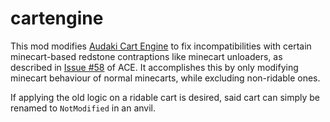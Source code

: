 # cartengine

This mod modifies [Audaki Cart Engine](https://github.com/audaki/minecraft-cart-engine) to fix incompatibilities with certain minecart-based redstone contraptions like minecart unloaders, as described in [Issue #58](https://github.com/audaki/minecraft-cart-engine/issues/58) of ACE. It accomplishes this by only modifying minecart behaviour of normal minecarts, while excluding non-ridable ones. 

If applying the old logic on a ridable cart is desired, said cart can simply be renamed to `NotModified` in an anvil.
